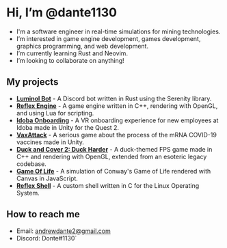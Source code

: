 # Hi, I’m @dante1130

- I'm a software engineer in real-time simulations for mining technologies.
- I’m interested in game engine development, games development, graphics programming, and web development.
- I’m currently learning Rust and Neovim.
- I’m looking to collaborate on anything!

## My projects

- [**Luminol Bot**](https://github.com/dante1130/luminol-bot) - A Discord bot written in Rust using the Serenity library.
- [**Reflex Engine**](https://bit.ly/reflex-engine-playlist) - A game engine written in C++, rendering with OpenGL, and using Lua for scripting.
- [**Idoba Onboarding**](https://bit.ly/idoba-onboarding-trailer) - A VR onboarding experience for new employees at Idoba made in Unity for the Quest 2.
- [**VaxAttack**](https://bit.ly/vax-attack-trailer) - A serious game about the process of the mRNA COVID-19 vaccines made in Unity.
- [**Duck and Cover 2: Duck Harder**](https://bit.ly/duck-and-cover-demo) - A duck-themed FPS game made in C++ and rendering with OpenGL, extended from an esoteric legacy codebase.
- [**Game Of Life**](https://github.com/dante1130/GameOfLife) - A simulation of Conway's Game of Life rendered with Canvas in JavaScript.
- [**Reflex Shell**](https://github.com/dante1130/reflex-shell) - A custom shell written in C for the Linux Operating System.

## How to reach me

- Email: andrewdante2@gmail.com
- Discord: Donte#1130`
<!---
dante1130/dante1130 is a ✨ special ✨ repository because its `README.md` (this file) appears on your GitHub profile.
You can click the Preview link to take a look at your changes.
--->
